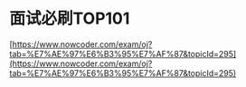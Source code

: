 # 面试必刷TOP101

[https://www.nowcoder.com/exam/oj?tab=%E7%AE%97%E6%B3%95%E7%AF%87&topicId=295](https://www.nowcoder.com/exam/oj?tab=%E7%AE%97%E6%B3%95%E7%AF%87&topicId=295)